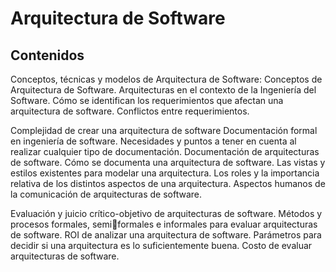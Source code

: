 # Arquitectura de Software

## Contenidos

Conceptos, técnicas y modelos de Arquitectura de Software: Conceptos de Arquitectura de Software. Arquitecturas en el contexto de la Ingeniería del Software. Cómo se identifican los requerimientos que afectan una arquitectura de software. Conflictos entre requerimientos. 

Complejidad de crear una arquitectura de software Documentación formal en ingeniería de software. Necesidades y puntos a tener en cuenta al realizar cualquier tipo de documentación. Documentación de arquitecturas de software. Cómo se documenta una arquitectura de software. Las vistas y estilos existentes para modelar una arquitectura. Los roles y la importancia relativa de los distintos aspectos de una arquitectura. Aspectos humanos de la comunicación de arquitecturas de software. 

Evaluación y juicio crítico-objetivo de arquitecturas de software. Métodos y procesos formales, semiformales e informales para evaluar arquitecturas de software. ROI de analizar una arquitectura de software. Parámetros para decidir si una arquitectura es lo suficientemente buena. Costo de evaluar arquitecturas de software.